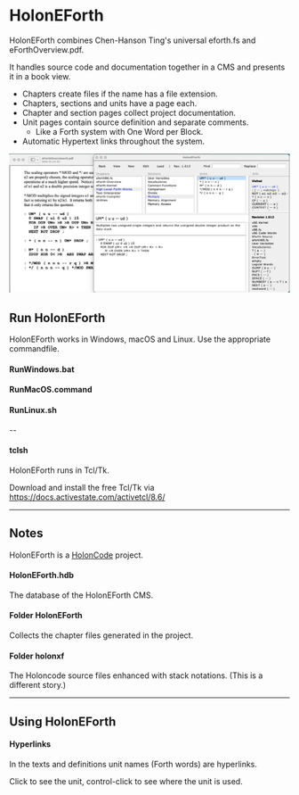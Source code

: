 # HolonEForth

HolonEForth combines Chen-Hanson Ting's universal eforth.fs and eForthOverview.pdf.

It handles source code and documentation together in a CMS and presents it in a book view.

- Chapters create files if the name has a file extension.
- Chapters, sections and units have a page each. 
- Chapter and section pages collect project documentation.
- Unit pages contain source definition and separate comments.
	- Like a Forth system with One Word per Block.
- Automatic Hypertext links throughout the system.



![EForth-File](./Reference/HolonEForth.png)



## Run HolonEForth

HolonEForth works in Windows, macOS and Linux. Use the appropriate commandfile.

#### RunWindows.bat

#### RunMacOS.command

####  RunLinux.sh

--

#### tclsh

HolonEForth runs in Tcl/Tk. 

Download and install the free Tcl/Tk via https://docs.activestate.com/activetcl/8.6/



---

## Notes

HolonEForth is a [HolonCode](https://github.com/wejgaard/HolonCode) project. 

#### HolonEForth.hdb

The database of the HolonEForth CMS. 

#### Folder HolonEForth

Collects the chapter files generated in the project.

#### Folder holonxf

The Holoncode source files enhanced with stack notations. (This is a different story.)


---

## Using HolonEForth

#### Hyperlinks

In the texts and definitions unit names (Forth words) are hyperlinks.

Click to see the unit, control-click to see where the unit is used.









